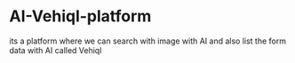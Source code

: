 # AI-Vehiql-platform
its a platform where we can search with image with AI and also list the form data with AI called Vehiql
